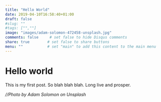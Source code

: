 ```yaml
---
title: "Hello World"
date: 2019-04-10T16:58:40+01:00
draft: false
#slug: ""
#tags: ["",""]
image: "images/adam-solomon-472458-unsplash.jpg"
comments: false     # set false to hide Disqus comments
share: true        # set false to share buttons
menu: ""           # set "main" to add this content to the main menu
---
```


# Hello world

This is my first post. So blah blah blah. Long live and prosper.


*//Photo by Adam Solomon on Unsplash*